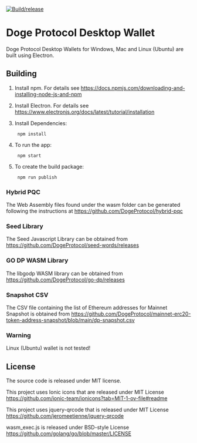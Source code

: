 [![Build/release](https://github.com/DogeProtocol/desktop-wallet/actions/workflows/electron-forge-publish.yml/badge.svg)](https://github.com/DogeProtocol/desktop-wallet/actions/workflows/electron-forge-publish.yml)

# Doge Protocol Desktop Wallet
Doge Protocol Desktop Wallets for Windows, Mac and Linux (Ubuntu) are built using Electron. 

## Building

1) Install npm. For details see https://docs.npmjs.com/downloading-and-installing-node-js-and-npm
2) Install Electron. For details see https://www.electronjs.org/docs/latest/tutorial/installation
3) Install Dependencies:

		npm install

3) To run the app:

		npm start

4) To create the build package:

		npm run publish

### Hybrid PQC
The Web Assembly files found under the wasm folder can be generated following the instructions at https://github.com/DogeProtocol/hybrid-pqc

### Seed Library
The Seed Javascript Library can be obtained from https://github.com/DogeProtocol/seed-words/releases

### GO DP WASM Library
The libgodp WASM library can be obtained from https://github.com/DogeProtocol/go-dp/releases

### Snapshot CSV
The CSV file containing the list of Ethereum addresses for Mainnet Snapshot is obtained from https://github.com/DogeProtocol/mainnet-erc20-token-address-snapshot/blob/main/dp-snapshot.csv

### Warning
Linux (Ubuntu) wallet is not tested!

## License
The source code is released under MIT license.

This project uses Ionic icons that are released under MIT License https://github.com/ionic-team/ionicons?tab=MIT-1-ov-file#readme

This project uses jquery-qrcode that is released under MIT License https://github.com/jeromeetienne/jquery-qrcode

wasm_exec.js is released under BSD-style License https://github.com/golang/go/blob/master/LICENSE
